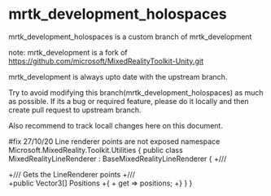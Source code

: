 # mrtk_development_holospaces

mrtk_development_holospaces is a custom branch of mrtk_development

note: mrtk_development is a fork of https://github.com/microsoft/MixedRealityToolkit-Unity.git

mrtk_development is always upto date with the upstream branch.

Try to avoid modifying this branch(mrtk_development_holospaces) as much as possible. If its a bug or required feature, please do it
locally and then create pull request to upstream branch.

Also recommend to track locall changes here on this document.

#fix 27/10/20 
Line renderer points are not exposed
namespace Microsoft.MixedReality.Toolkit.Utilities
{
    public class MixedRealityLineRenderer : BaseMixedRealityLineRenderer
    {
	+/// <summary>
        +/// Gets the LineRenderer points
        +/// </summary>
        +public Vector3[] Positions
        +{
        +    get => positions;
        +}
    }
}
	